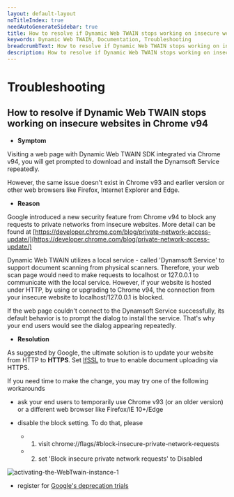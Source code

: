 ```yaml
---
layout: default-layout
noTitleIndex: true
needAutoGenerateSidebar: true
title: How to resolve if Dynamic Web TWAIN stops working on insecure websites in Chrome v94
keywords: Dynamic Web TWAIN, Documentation, Troubleshooting
breadcrumbText: How to resolve if Dynamic Web TWAIN stops working on insecure websites in Chrome v94
description: How to resolve if Dynamic Web TWAIN stops working on insecure websites in Chrome v94
---
```


# Troubleshooting

## How to resolve if Dynamic Web TWAIN stops working on insecure websites in Chrome v94

- **Symptom**

Visiting a web page with Dynamic Web TWAIN SDK integrated via Chrome v94, you will get prompted to download and install the Dynamsoft Service repeatedly.

However, the same issue doesn't exist in Chrome v93 and earlier version or other web browsers like Firefox, Internet Explorer and Edge.

- **Reason**

Google introduced a new security feature from Chrome v94 to block any requests to private networks from insecure websites. More detail can be found at [https://developer.chrome.com/blog/private-network-access-update/](https://developer.chrome.com/blog/private-network-access-update/)


Dynamic Web TWAIN utilizes a local service - called 'Dynamsoft Service' to support document scanning from physical scanners. Therefore, your web scan page would need to make requests to localhost or 127.0.0.1 to communicate with the local service. However, if your website is hosted under HTTP, by using or upgrading to Chrome v94, the connection from your insecure website to localhost/127.0.0.1 is blocked.

If the web page couldn't connect to the Dynamsoft Service successfully, its default behavior is to prompt the dialog to install the service. That's why your end users would see the dialog appearing repeatedly.

- **Resolution**

As suggested by Google, the ultimate solution is to update your website from HTTP to **HTTPS**. Set [IfSSL](https://www.dynamsoft.com/web-twain/docs/info/api/WebTwain_IO.html?ver=latest#ifssl) to true to enable document uploading via HTTPS.

If you need time to make the change, you may try one of the following workarounds

 - ask your end users to temporarily use Chrome v93 (or an older version) or a different web browser like Firefox/IE 10+/Edge

 - disable the block setting. To do that, please
   + 1) visit chrome://flags/#block-insecure-private-network-requests
   + 2) set 'Block insecure private network requests' to Disabled

![activating-the-WebTwain-instance-1]({{site.assets}}imgs/block-insecure-private-network-request.png)

 - register for [Google's deprecation trials](https://developer.chrome.com/blog/origin-trials/#deprecation-trials)
